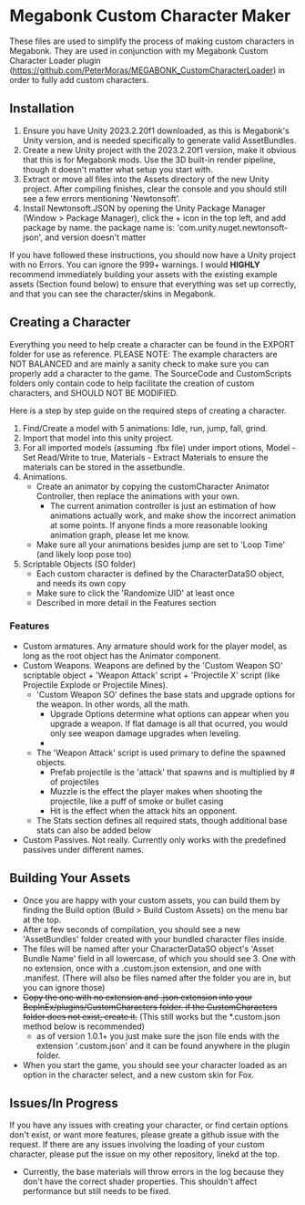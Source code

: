 # Megabonk Custom Character Maker
These files are used to simplify the process of making custom characters in Megabonk.
They are used in conjunction with my Megabonk Custom Character Loader plugin (https://github.com/PeterMoras/MEGABONK_CustomCharacterLoader) in order to fully add custom characters.


## Installation
1. Ensure you have Unity 2023.2.20f1 downloaded, as this is Megabonk's Unity version, and is needed specifically to generate valid AssetBundles.
2. Create a new Unity project with the 2023.2.20f1 version, make it obvious that this is for Megabonk mods.
	Use the 3D built-in render pipeline, though it doesn't matter what setup you start with.
3. Extract or move all files into the Assets directory of the new Unity project.
	After compiling finishes, clear the console and you should still see a few errors mentioning 'Newtonsoft'.
4. Install Newtonsoft.JSON by opening the Unity Package Manager (Window > Package Manager), click the + icon in the top left, and add package by name.
	the package name is: 'com.unity.nuget.newtonsoft-json', and version doesn't matter
	
If you have followed these instructions, you should now have a Unity project with no Errors. You can ignore the 999+ warnings.
I would **HIGHLY** recommend immediately building your assets with the existing example assets (Section found below) to ensure that everything was set up correctly, and that you can see the character/skins in Megabonk.



## Creating a Character
Everything you need to help create a character can be found in the EXPORT folder for use as reference. 
PLEASE NOTE: The example characters are NOT BALANCED and are mainly a sanity check to make sure you can properly add a character to the game.
The SourceCode and CustomScripts folders only contain code to help facilitate the creation of custom characters, and SHOULD NOT BE MODIFIED.

Here is a step by step guide on the required steps of creating a character.
1. Find/Create a model with 5 animations: Idle, run, jump, fall, grind.
2. Import that model into this unity project.
3. For all imported models (assuming .fbx file) under import otions, Model - Set Read/Write to true, Materials - Extract Materials to ensure the materials can be stored in the assetbundle.
4. Animations.
	- Create an animator by copying the customCharacter Animator Controller, then replace the animations with your own.
		- The current animation controller is just an estimation of how animations actually work, and make show the incorrect animation at some points. If anyone finds a more reasonable looking animation graph, please let me know.
	- Make sure all your animations besides jump are set to 'Loop Time' (and likely loop pose too)
5. Scriptable Objects (SO folder)
	- Each custom character is defined by the CharacterDataSO object, and needs its own copy
	- Make sure to click the 'Randomize UID' at least once
	- Described in more detail in the Features section



### Features
- Custom armatures. Any armature should work for the player model, as long as the root object has the Animator component.
- Custom Weapons. Weapons are defined by the 'Custom Weapon SO' scriptable object + 'Weapon Attack' script + 'Projectile X' script (like Projectile Explode or Projectile Mines).
	- 'Custom Weapon SO' defines the base stats and upgrade options for the weapon. In other words, all the math.
		- Upgrade Options determine what options can appear when you upgrade a weapon. If flat damage is all that ocurred, you would only see weapon damage upgrades when leveling.
		- 
	- The 'Weapon Attack' script is used primary to define the spawned objects. 
		- Prefab projectile is the 'attack' that spawns and is multiplied by # of projectiles
		- Muzzle is the effect the player makes when shooting the projectile, like a puff of smoke or bullet casing
		- Hit is the effect when the attack hits an opponent.
	- The Stats section defines all required stats, though additional base stats can also be added below
- Custom Passives. Not really. Currently only works with the predefined passives under different names.




## Building Your Assets
- Once you are happy with your custom assets, you can build them by finding the Build option (Build > Build Custom Assets) on the menu bar at the top.
- After a few seconds of compilation, you should see a new 'AssetBundles' folder created with your bundled character files inside.
- The files will be named after your CharacterDataSO object's 'Asset Bundle Name' field in all lowercase, of which you should see 3. One with no extension, once with a .custom.json extension, and one with .manifest. (There will also be files named after the folder you are in, but you can ignore those)
- ~~Copy the one with no extension and .json extension into your BepInEx/plugins/CustomCharacters folder. if the CustomCharacters folder does not exist, create it.~~ (This still works but the *.custom.json method below is recommended)
	- as of version 1.0.1+ you just make sure the json file ends with the extension '.custom.json' and it can be found anywhere in the plugin folder.
- When you start the game, you should see your character loaded as an option in the character select, and a new custom skin for Fox.





## Issues/In Progress
If you have any issues with creating your character, or find certain options don't exist, or want more features, please greate a github issue with the request.
If there are any issues involving the loading of your custom character, please put the issue on my other repository, linekd at the top.
- Currently, the base materials will throw errors in the log because they don't have the correct shader properties. This shouldn't affect performance but still needs to be fixed.